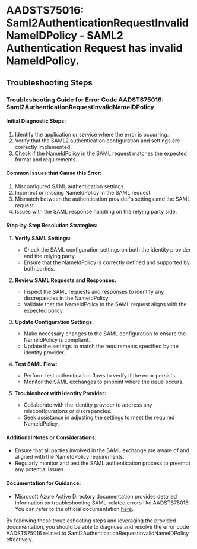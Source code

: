 # AADSTS75016: Saml2AuthenticationRequestInvalidNameIDPolicy - SAML2 Authentication Request has invalid NameIdPolicy.


## Troubleshooting Steps
### Troubleshooting Guide for Error Code AADSTS75016: Saml2AuthenticationRequestInvalidNameIDPolicy

#### Initial Diagnostic Steps:
1. Identify the application or service where the error is occurring.
2. Verify that the SAML2 authentication configuration and settings are correctly implemented.
3. Check if the NameIdPolicy in the SAML request matches the expected format and requirements.

#### Common Issues that Cause this Error:
1. Misconfigured SAML authentication settings.
2. Incorrect or missing NameIdPolicy in the SAML request.
3. Mismatch between the authentication provider's settings and the SAML request.
4. Issues with the SAML response handling on the relying party side.

#### Step-by-Step Resolution Strategies:
1. **Verify SAML Settings:**
   - Check the SAML configuration settings on both the identity provider and the relying party.
   - Ensure that the NameIdPolicy is correctly defined and supported by both parties.

2. **Review SAML Requests and Responses:**
   - Inspect the SAML requests and responses to identify any discrepancies in the NameIdPolicy.
   - Validate that the NameIdPolicy in the SAML request aligns with the expected policy.

3. **Update Configuration Settings:**
   - Make necessary changes to the SAML configuration to ensure the NameIdPolicy is compliant.
   - Update the settings to match the requirements specified by the identity provider.

4. **Test SAML Flow:**
   - Perform test authentication flows to verify if the error persists.
   - Monitor the SAML exchanges to pinpoint where the issue occurs.

5. **Troubleshoot with Identity Provider:**
   - Collaborate with the identity provider to address any misconfigurations or discrepancies.
   - Seek assistance in adjusting the settings to meet the required NameIdPolicy.

#### Additional Notes or Considerations:
- Ensure that all parties involved in the SAML exchange are aware of and aligned with the NameIdPolicy requirements.
- Regularly monitor and test the SAML authentication process to preempt any potential issues.

#### Documentation for Guidance:
- Microsoft Azure Active Directory documentation provides detailed information on troubleshooting SAML-related errors like AADSTS75016. You can refer to the official documentation [here](https://docs.microsoft.com/en-us/azure/active-directory/develop/troubleshoot-common-errors-saml-federated-single-sign-on#aadsts75016-saml2authenticationrequestinvalidnameidpolicy). 

By following these troubleshooting steps and leveraging the provided documentation, you should be able to diagnose and resolve the error code AADSTS75016 related to Saml2AuthenticationRequestInvalidNameIDPolicy effectively.